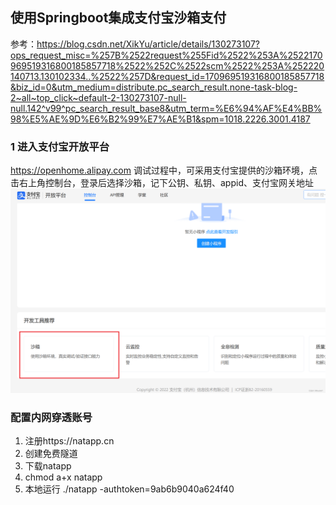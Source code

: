## 使用Springboot集成支付宝沙箱支付
参考：https://blog.csdn.net/XikYu/article/details/130273107?ops_request_misc=%257B%2522request%255Fid%2522%253A%2522170969519316800185857718%2522%252C%2522scm%2522%253A%252220140713.130102334..%2522%257D&request_id=170969519316800185857718&biz_id=0&utm_medium=distribute.pc_search_result.none-task-blog-2~all~top_click~default-2-130273107-null-null.142^v99^pc_search_result_base8&utm_term=%E6%94%AF%E4%BB%98%E5%AE%9D%E6%B2%99%E7%AE%B1&spm=1018.2226.3001.4187

### 1 进入支付宝开放平台
https://openhome.alipay.com
调试过程中，可采用支付宝提供的沙箱环境，点击右上角控制台，登录后选择沙箱，记下公钥、私钥、appid、支付宝网关地址
![alt text](./image/sha_xiang.png)



### 配置内网穿透账号
1. 注册https://natapp.cn
2. 创建免费隧道
3. 下载natapp
4. chmod a+x natapp
5. 本地运行 ./natapp -authtoken=9ab6b9040a624f40
